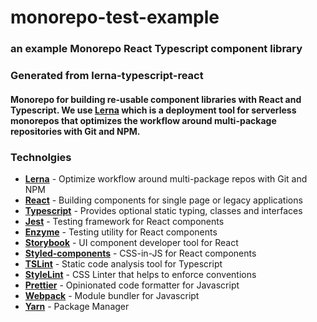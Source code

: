 # monorepo-test-example

### an example Monorepo React Typescript component library

### Generated from lerna-typescript-react

#### Monorepo for building re-usable component libraries with React and Typescript. We use [Lerna] which is a deployment tool for serverless monorepos that optimizes the workflow around multi-package repositories with Git and NPM.

### Technolgies

- **[Lerna]** - Optimize workflow around multi-package repos with Git and NPM
- **[React]** - Building components for single page or legacy applications
- **[Typescript]** - Provides optional static typing, classes and interfaces
- **[Jest]** - Testing framework for React components
- **[Enzyme]** - Testing utility for React components
- **[Storybook]** - UI component developer tool for React
- **[Styled-components]** - CSS-in-JS for React components
- **[TSLint]** - Static code analysis tool for Typescript
- **[StyleLint]** - CSS Linter that helps to enforce conventions
- **[Prettier]** - Opinionated code formatter for Javascript
- **[Webpack]** - Module bundler for Javascript
- **[Yarn]** - Package Manager

[lerna]: https://github.com/lerna/lerna
[react]: https://reactjs.org/
[typescript]: https://www.typescriptlang.org/
[jest]: https://jestjs.io/
[enzyme]: https://airbnb.io/enzyme/
[storybook]: https://storybook.js.org/
[styled-components]: https://www.styled-components.com/
[tslint]: https://palantir.github.io/tslint/
[stylelint]: https://github.com/stylelint/stylelint
[prettier]: https://prettier.io/
[webpack]: https://webpack.js.org/
[yarn]: https://yarnpkg.com/lang/en/
[visit]: https://github.com/nreochWW/generator-lerna-typescript-react
